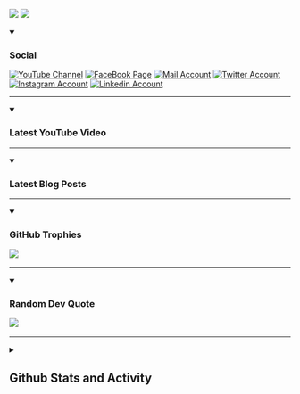 ![](https://komarev.com/ghpvc/?username=connecttojahid&style=for-the-badge&color=29bf12)     ![](https://img.shields.io/github/last-commit/connecttojahid/connecttojahid?logo=markdown&label=LAST+UPDATE&color=29bf12&style=for-the-badge)

<details open>
 <summary><h3>Social</h3></summary>
   <p align="left">
      <a href="https://youtube.com/channel/UCA_8UJgFWmFQ4byY0OaYxYA?sub_confirmation=1">
         <img alt="YouTube Channel" title="YouTube Channel" src="https://img.shields.io/badge/YouTube-%23FF0000.svg?logo=YouTube&logoColor=white"/></a> 
      <a href="https://facebook.com/connecttojahid">
         <img alt="FaceBook Page" title="FaceBook Page" src="https://img.shields.io/badge/FaceBook-%234267B2.svg?logo=FaceBook&logoColor=white"/></a>
      <a href="mailto:mail@jahid.eu.org">
         <img alt="Mail Account" title="Mail Account" src="https://img.shields.io/badge/Mail-%23c71610.svg?logo=Gmail&logoColor=white"/></a>
      <a href="https://twitter.com/connecttojahid">
         <img alt="Twitter Account" title="Twitter Account" src="https://img.shields.io/badge/Twitter-%231DA1F2.svg?logo=Twitter&logoColor=white"/></a>
      <a href="https://instagram.com/connecttojahid">
         <img alt="Instagram Account" title="Instagram Account" src="https://img.shields.io/badge/Instagram-%23E4405F.svg?logo=Instagram&logoColor=white"/></a>
      <a href="https://linkedin.com/in/connecttojahid">
         <img alt="Linkedin Account" title="Linkedin Account" src="https://img.shields.io/badge/Linkedin-%230072b1.svg?logo=Linkedin&logoColor=white"/></a>
   </p>

---
</details>

<details open>
 <summary><h3>Latest YouTube Video</h3></summary>


<!-- BEGIN VID -->

<!-- END VID -->

---

</details>

<details open>
 <summary><h3>Latest Blog Posts</h3></summary>


<!-- BLOG-POST-LIST:START -->

<!-- BLOG-POST-LIST:END -->

---

</details>

<details open>
 <summary><h3>GitHub Trophies</h3></summary>


![](https://github-profile-trophy.vercel.app/?username=connecttojahid&column=8&theme=gruvbox&no-frame=true)

---

</details>

<details open>
 <summary><h3>Random Dev Quote</h3></summary>


![](https://quotes-github-readme.vercel.app/api?type=horizontal&theme=radical)

---

</details>


<details> 
  <summary><h2> Github Stats and Activity</h2></summary>

  <h3>Streak Stats</h3>

  <p>
      <img title="Streak Stats" alt=CconnectToJahid Streak" src="https://streak-stats.demolab.com/?user=connecttojahid&theme=monokai-metallian&hide_border=true"/>

  <h3>GitHub Profile Stats</h3>

  <img alt="ConnectToJahid Github Stats" src="https://denvercoder1-github-readme-stats.vercel.app/api/?username=connecttojahid&show_icons=true&include_all_commits=true&count_private=true&theme=react&hide_border=true&bg_color=1F222E&title_color=F85D7F&icon_color=F8D866" height="192px"/>
  <img alt="ConnectToJahid Top Languages" src="https://denvercoder1-github-readme-stats.vercel.app/api/top-langs/?username=connecttojahid&langs_count=8&layout=compact&theme=react&hide_border=true&bg_color=1F222E&title_color=F85D7F&icon_color=F8D866&hide=Jupyter%20Notebook,Roff" height="192px"/>
  <br/>


![Contributions](https://github.com/connecttojahid/connecttojahid/blob/contributions/snake.svg)
